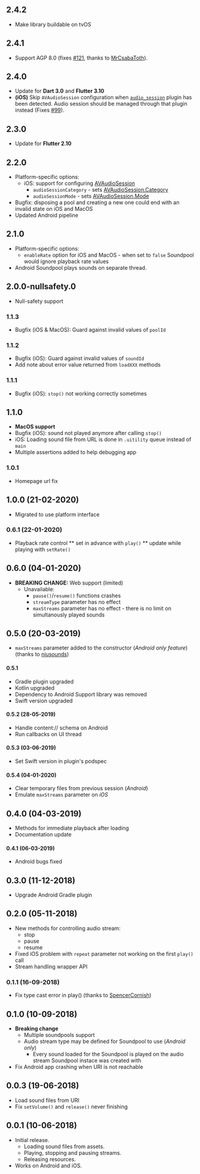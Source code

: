 ## 2.4.2
* Make library buildable on tvOS

## 2.4.1
* Support AGP 8.0 (fixes [#121](https://github.com/ukasz123/soundpool/issues/121), thanks to [MrCsabaToth](https://github.com/MrCsabaToth)). 
## 2.4.0
* Update for **Dart 3.0** and **Flutter 3.10**
* **(iOS)** Skip `AVAudioSession` configuration when [`audio_session`](https://pub.dev/packages/audio_session) plugin has been detected. Audio session should be managed through that plugin instead (Fixes [#99](https://github.com/ukasz123/soundpool/pull/99)).
## 2.3.0
* Update for **Flutter 2.10**
## 2.2.0
* Platform-specific options:
    - iOS: support for configuring [AVAudioSession](https://developer.apple.com/library/archive/documentation/Audio/Conceptual/AudioSessionProgrammingGuide/AudioSessionCategoriesandModes/AudioSessionCategoriesandModes.html#//apple_ref/doc/uid/TP40007875-CH10)
        - `audioSessionCategory` - sets [AVAudioSession.Category](https://developer.apple.com/documentation/avfaudio/avaudiosession/category)
        - `audioSessionMode` - sets [AVAudioSession.Mode](https://developer.apple.com/documentation/avfaudio/avaudiosession/mode)
* Bugfix: disposing a pool and creating a new one could end with an invalid state on iOS and MacOS
* Updated Android pipeline

## 2.1.0
* Platform-specific options:
    - `enableRate` option for iOS and MacOS - when set to `false` Soundpool would ignore playback rate values
* Android Soundpool plays sounds on separate thread.

## 2.0.0-nullsafety.0
* Null-safety support

### 1.1.3
* Bugfix (iOS & MacOS): Guard against invalid values of `poolId`

### 1.1.2
* Bugfix (iOS): Guard against invalid values of `soundId`
* Add note about error value returned from `loadXXX` methods

### 1.1.1
* Bugfix (iOS): `stop()` not working correctly sometimes

## 1.1.0
* **MacOS support**
* Bugfix (iOS): sound not played anymore after calling `stop()`
* iOS: Loading sound file from URL is done in `.uitility` queue instead of `main`
* Multiple assertions added to help debugging app

### 1.0.1
* Homepage url fix
## 1.0.0 (21-02-2020)
* Migrated to use platform interface

### 0.6.1 (22-01-2020)
* Playback rate control
** set in advance with `play()`
** update while playing with `setRate()`

## 0.6.0 (04-01-2020)
* **BREAKING CHANGE:** Web support (limited)
    * Unavailable:
        * `pause()`/`resume()` functions crashes
        * `streamType` parameter has no effect
        * `maxStreams` parameter has no effect - there is no limit on simultanously played sounds

## 0.5.0 (20-03-2019)
* `maxStreams` parameter added to the constructor (_Android only feature_)
(thanks to [niusounds](https://github.com/niusounds))
#### 0.5.1
* Gradle plugin upgraded
* Kotlin upgraded
* Dependency to Android Support library was removed
* Swift version upgraded
#### 0.5.2 (28-05-2019)
* Handle content:// schema on Android
* Run callbacks on UI thread
#### 0.5.3 (03-06-2019)
* Set Swift version in plugin's podspec
#### 0.5.4 (04-01-2020)
* Clear temporary files from previous session (_Android_)
* Emulate `maxStreams` parameter on _iOS_

## 0.4.0 (04-03-2019)
* Methods for immediate playback after loading
* Documentation update
#### 0.4.1 (06-03-2019)
* Android bugs fixed

## 0.3.0 (11-12-2018)
* Upgrade Android Gradle plugin

## 0.2.0 (05-11-2018)
* New methods for controlling audio stream:
    * stop
    * pause
    * resume
* Fixed iOS problem with `repeat` parameter not working on the first `play()` call
* Stream handling wrapper API

### 0.1.1 (16-09-2018)
* Fix type cast error in play() (thanks to [SpencerCornish](https://github.com/SpencerCornish))

## 0.1.0 (10-09-2018)
* **Breaking change**
    * Multiple soundpools support
    * Audio stream type may be defined for Soundpool to use (_Android only_)
        * Every sound loaded for the Soundpool is played on the audio stream Soundpool instace was created with
* Fix Android app crashing when URI is not reachable

## 0.0.3 (19-06-2018)
* Load sound files from URI
* Fix `setVolume()` and `release()` never finishing

## 0.0.1 (10-06-2018)

* Initial release.
    * Loading sound files from assets.
    * Playing, stopping and pausing streams.
    * Releasing resources.
* Works on Android and iOS.
